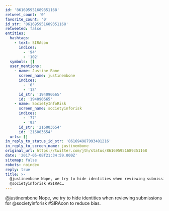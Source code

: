 ```yaml
---
id: '861695951689351168'
retweet_count: '0'
favorite_count: '0'
id_str: '861695951689351168'
retweeted: false
entities:
  hashtags:
    - text: SIRAcon
      indices:
        - '94'
        - '102'
  symbols: []
  user_mentions:
    - name: Justine Bone
      screen_name: justinembone
      indices:
        - '0'
        - '13'
      id_str: '194090665'
      id: '194090665'
    - name: SocietyInfoRisk
      screen_name: societyinforisk
      indices:
        - '77'
        - '93'
      id_str: '216003654'
      id: '216003654'
  urls: []
in_reply_to_status_id_str: '861694987993481216'
in_reply_to_screen_name: justinembone
original_url: https://twitter.com/jth/status/861695951689351168
date: '2017-05-08T21:34:59.000Z'
sitemap: false
robots: noindex
reply: true
title: >-
  @justinembone Nope, we try to hide identities when reviewing submissions for
  @societyinforisk #SIRAc…
---
```


@justinembone Nope, we try to hide identities when reviewing submissions for @societyinforisk #SIRAcon to reduce bias.